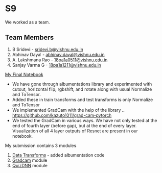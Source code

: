 # S9
We worked as a team. 

## Team Members
1. B Sridevi  - sridevi.b@vishnu.edu.in
2. Abhinav Dayal - abhinav.dayal@vishnu.edu.in
3. A. Lakshmana Rao - 18pa1a0511@vishnu.edu.in
4. Sanjay Varma G - 18pa1a1211@vishnu.edu.in

[My Final Notebook]()
* We have gone through albumentations library and experimented with cutout, horizontal flip, rgbshift, and rotate along with usual Normalize and ToTensor.
* Added these in train transforms and test transforms is only Normalize and ToTensor
* We implemented GradCam with the help of the library .. https://github.com/kazuto1011/grad-cam-pytorch
* We tested the GradCam in various ways. We have not only tested at the end of fourth layer (before gap), but at the end of every layer. Visualization of all 4 layer outputs of Resnet are present in our notebook.

My submission contains 3 modules 
1. [Data Transforms](https://github.com/sridevibonthu/EVA/blob/master/S9/eva4datatransforms.py) - added albumentation code
2. [Gradcam](https://github.com/sridevibonthu/EVA/blob/master/S9/eva4gradcam.py) module
3. [QuizDNN](https://github.com/sridevibonthu/EVA/blob/master/S9/QuizDNN.py) module
